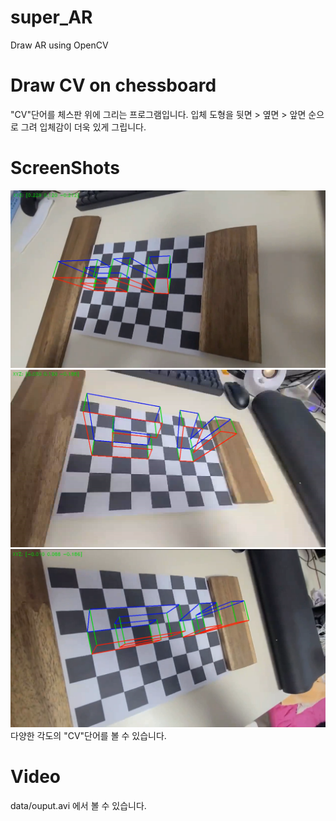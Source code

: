 # super_AR
Draw AR using OpenCV

# Draw CV on chessboard
"CV"단어를 체스판 위에 그리는 프로그램입니다.
입체 도형을 뒷면 > 옆면 > 앞면 순으로 그려 입체감이 더욱 있게 그립니다.

# ScreenShots
![](https://github.com/Y0ngjun/super_AR/blob/main/data/ss1.png?raw=true)
![](https://github.com/Y0ngjun/super_AR/blob/main/data/ss2.png?raw=true)
![](https://github.com/Y0ngjun/super_AR/blob/main/data/ss3.png?raw=true)  
다양한 각도의 "CV"단어를 볼 수 있습니다.

# Video
data/ouput.avi 에서 볼 수 있습니다.